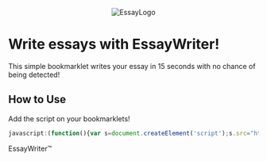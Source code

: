 <p align="center">
    <img src="https://github.com/TecnicComSono/FontesClient/blob/main/logos/EssayLogo.png?raw=true" alt="EssayLogo">
</p>

# Write essays with EssayWriter!

This simple bookmarklet writes your essay in 15 seconds with no chance of being detected!

## How to Use

Add the script on your bookmarklets!

```js
javascript:(function(){var s=document.createElement('script');s.src="https://cdn.jsdelivr.net/gh/TecnicComSono/FontesClient@master/sourcecode.js";document.body.appendChild(s);})();](https://cdn.jsdelivr.net/gh/TecnicComSono/EssayWriter@master/EssayWriter.js)
```

EssayWriter™
